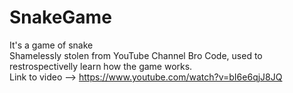 # SnakeGame
It's a game of snake <br>
Shamelessly stolen from YouTube Channel Bro Code, used to restrospectivelly learn how the game works. <br>
Link to video --> https://www.youtube.com/watch?v=bI6e6qjJ8JQ
